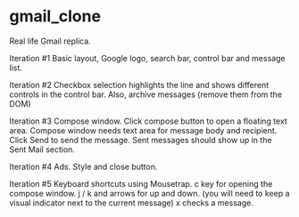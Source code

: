 # gmail_clone
Real life Gmail replica.



Iteration #1
Basic layout, Google logo, search bar, control bar and message list.

Iteration #2
Checkbox selection highlights the line and shows different controls in the control bar.
Also, archive messages (remove them from the DOM)

Iteration #3
Compose window.
Click compose button to open a floating text area.
Compose window needs text area for message body and recipient.
Click Send to send the message.
Sent messages should show up in the Sent Mail section.

Iteration #4
Ads.
Style and close button.

Iteration #5
Keyboard shortcuts using Mousetrap.
c key for opening the compose window.
j / k and arrows for up and down.
(you will need to keep a visual indicator next to the current message)
x checks a message.